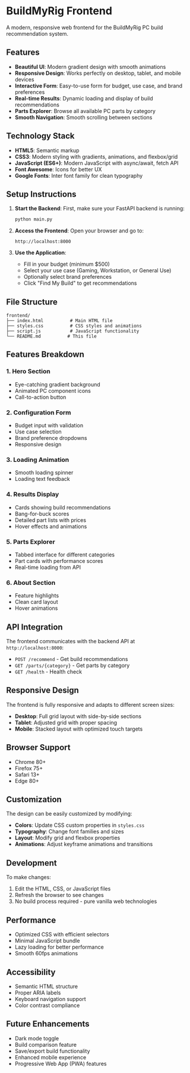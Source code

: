 # BuildMyRig Frontend

A modern, responsive web frontend for the BuildMyRig PC build recommendation system.

## Features

- **Beautiful UI**: Modern gradient design with smooth animations
- **Responsive Design**: Works perfectly on desktop, tablet, and mobile devices
- **Interactive Form**: Easy-to-use form for budget, use case, and brand preferences
- **Real-time Results**: Dynamic loading and display of build recommendations
- **Parts Explorer**: Browse all available PC parts by category
- **Smooth Navigation**: Smooth scrolling between sections

## Technology Stack

- **HTML5**: Semantic markup
- **CSS3**: Modern styling with gradients, animations, and flexbox/grid
- **JavaScript (ES6+)**: Modern JavaScript with async/await, fetch API
- **Font Awesome**: Icons for better UX
- **Google Fonts**: Inter font family for clean typography

## Setup Instructions

1. **Start the Backend**: First, make sure your FastAPI backend is running:
   ```bash
   python main.py
   ```

2. **Access the Frontend**: Open your browser and go to:
   ```
   http://localhost:8000
   ```

3. **Use the Application**: 
   - Fill in your budget (minimum $500)
   - Select your use case (Gaming, Workstation, or General Use)
   - Optionally select brand preferences
   - Click "Find My Build" to get recommendations

## File Structure

```
frontend/
├── index.html          # Main HTML file
├── styles.css          # CSS styles and animations
├── script.js           # JavaScript functionality
└── README.md          # This file
```

## Features Breakdown

### 1. Hero Section
- Eye-catching gradient background
- Animated PC component icons
- Call-to-action button

### 2. Configuration Form
- Budget input with validation
- Use case selection
- Brand preference dropdowns
- Responsive design

### 3. Loading Animation
- Smooth loading spinner
- Loading text feedback

### 4. Results Display
- Cards showing build recommendations
- Bang-for-buck scores
- Detailed part lists with prices
- Hover effects and animations

### 5. Parts Explorer
- Tabbed interface for different categories
- Part cards with performance scores
- Real-time loading from API

### 6. About Section
- Feature highlights
- Clean card layout
- Hover animations

## API Integration

The frontend communicates with the backend API at `http://localhost:8000`:

- `POST /recommend` - Get build recommendations
- `GET /parts/{category}` - Get parts by category
- `GET /health` - Health check

## Responsive Design

The frontend is fully responsive and adapts to different screen sizes:

- **Desktop**: Full grid layout with side-by-side sections
- **Tablet**: Adjusted grid with proper spacing
- **Mobile**: Stacked layout with optimized touch targets

## Browser Support

- Chrome 80+
- Firefox 75+
- Safari 13+
- Edge 80+

## Customization

The design can be easily customized by modifying:

- **Colors**: Update CSS custom properties in `styles.css`
- **Typography**: Change font families and sizes
- **Layout**: Modify grid and flexbox properties
- **Animations**: Adjust keyframe animations and transitions

## Development

To make changes:

1. Edit the HTML, CSS, or JavaScript files
2. Refresh the browser to see changes
3. No build process required - pure vanilla web technologies

## Performance

- Optimized CSS with efficient selectors
- Minimal JavaScript bundle
- Lazy loading for better performance
- Smooth 60fps animations

## Accessibility

- Semantic HTML structure
- Proper ARIA labels
- Keyboard navigation support
- Color contrast compliance

## Future Enhancements

- Dark mode toggle
- Build comparison feature
- Save/export build functionality
- Enhanced mobile experience
- Progressive Web App (PWA) features
